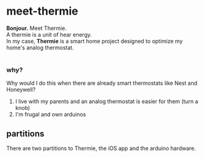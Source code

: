 # meet-thermie

<b>Bonjour.</b> Meet Thermie.<br>
A thermie is a unit of hear energy.<br>
In my case, <b>Thermie</b> is a smart home project designed to optimize my home's analog thermostat.<br>
<br>
### why?
Why would I do this when there are already smart thermostats like Nest and Honeywell?<br>
1. I live with my parents and an analog thermostat is easier for them (turn a knob)<br>
2. I'm frugal and own arduinos
## partitions
There are two partitions to Thermie, the iOS app and the arduino hardware.
